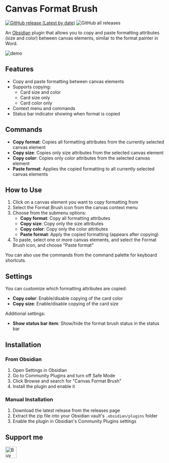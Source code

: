 # Canvas Format Brush

[![GitHub release (Latest by date)](https://img.shields.io/github/v/release/wenlzhang/obsidian-canvas-format-brush)](https://github.com/wenlzhang/obsidian-canvas-format-brush/releases) ![GitHub all releases](https://img.shields.io/github/downloads/wenlzhang/obsidian-canvas-format-brush/total?color=success)

An [Obsidian](https://obsidian.md/) plugin that allows you to copy and paste formatting attributes (size and color) between canvas elements, similar to the format painter in Word.

![demo](/docs/attachment/demo.gif)

## Features

- Copy and paste formatting between canvas elements
- Supports copying:
  - Card size and color
  - Card size only
  - Card color only
- Context menu and commands
- Status bar indicator showing when format is copied

## Commands

- **Copy format**: Copies all formatting attributes from the currently selected canvas element
- **Copy size**: Copies only size attributes from the selected canvas element
- **Copy color**: Copies only color attributes from the selected canvas element
- **Paste format**: Applies the copied formatting to all currently selected canvas elements

## How to Use

1. Click on a canvas element you want to copy formatting from
2. Select the Format Brush icon from the canvas context menu
3. Choose from the submenu options:
   - **Copy format**: Copy all formatting attributes
   - **Copy size**: Copy only the size attributes
   - **Copy color**: Copy only the color attributes
   - **Paste format**: Apply the copied formatting (appears after copying)
4. To paste, select one or more canvas elements, and select the Format Brush icon, and choose "Paste format"

You can also use the commands from the command palette for keyboard shortcuts.

## Settings

You can customize which formatting attributes are copied:

- **Copy color**: Enable/disable copying of the card color
- **Copy size**: Enable/disable copying of the card size

Additional settings:

- **Show status bar item**: Show/hide the format brush status in the status bar

## Installation

### From Obsidian

1. Open Settings in Obsidian
2. Go to Community Plugins and turn off Safe Mode
3. Click Browse and search for "Canvas Format Brush"
4. Install the plugin and enable it

### Manual Installation

1. Download the latest release from the releases page
2. Extract the zip file into your Obsidian vault's `.obsidian/plugins` folder
3. Enable the plugin in Obsidian's Community Plugins settings

## Support me

<a href='https://ko-fi.com/C0C66C1TB' target='_blank'><img height='36' style='border:0px;height:36px;' src='https://storage.ko-fi.com/cdn/kofi1.png?v=3' border='0' alt='Buy Me a Coffee at ko-fi.com' /></a>
